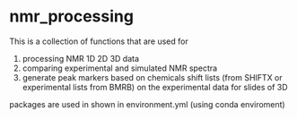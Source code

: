 # nmr_processing

This is a collection of functions that are used for

1. processing NMR 1D 2D 3D data
2. comparing experimental and simulated NMR spectra
3. generate peak markers based on chemicals shift lists (from SHIFTX or experimental lists from BMRB) on the experimental data for slides of 3D 

packages are used in shown in environment.yml (using conda enviroment)